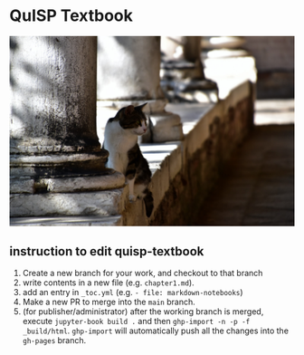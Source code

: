 # QuISP Textbook

![cover](cover.jpg "Cover")

## instruction to edit quisp-textbook
1. Create a new branch for your work, and checkout to that branch
2. write contents in a new file (e.g. `chapter1.md`). 
3. add an entry in `_toc.yml` (e.g. `- file: markdown-notebooks`)
4. Make a new PR to merge into the `main` branch.
5. (for publisher/administrator) after the working branch is merged, execute `jupyter-book build .` and then `ghp-import -n -p -f _build/html`. `ghp-import` will automatically push all the changes into the `gh-pages` branch.
